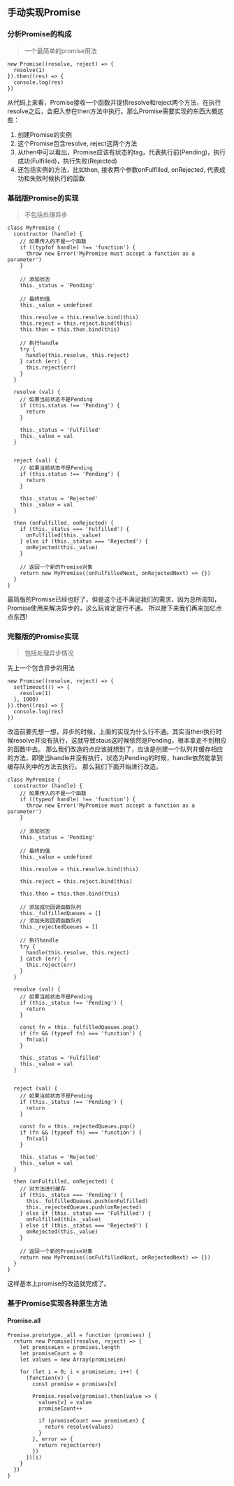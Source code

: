 ## 手动实现Promise

### 分析Promise的构成
> 一个最简单的promise用法

```
new Promise((resolve, reject) => {
  resolve(1)
}).then((res) => {
  console.log(res)
})
```

从代码上来看，Promise接收一个函数并提供resolve和reject两个方法，在执行resolve之后，会把入参在then方法中执行。那么Promise需要实现的东西大概这些：
1. 创建Promise的实例
2. 这个Promise包含resolve, reject这两个方法
3. 从then中可以看出，Promise应该有状态的tag，代表执行前(Pending)，执行成功(Fulfilled)，执行失败(Rejected)
4. 还包括实例的方法，比如then, 接收两个参数onFulfilled, onRejected, 代表成功和失败时候执行的函数

### 基础版Promise的实现
> 不包括处理异步

```
class MyPromise {
  constructor (handle) {
    // 如果传入的不是一个函数
    if ((typfof handle) !== 'function') {
      throw new Error('MyPromise must accept a function as a parameter')
    }

    // 添加状态
    this._status = 'Pending'

    // 最终的值
    this._value = undefined

    this.resolve = this.resolve.bind(this)
    this.reject = this.reject.bind(this)
    this.then = this.then.bind(this)

    // 执行handle
    try {
      handle(this.resolve, this.reject)
    } catch (err) {
      this.reject(err)
    }
  }

  resolve (val) {
    // 如果当前状态不是Pending
    if (this.status !== 'Pending') {
      return
    }

    this._status = 'Fulfilled'
    this._value = val
  }
  

  reject (val) {
    // 如果当前状态不是Pending
    if (this.status !== 'Pending') {
      return
    }

    this._status = 'Rejected'
    this._value = val
  }

  then (onFulfilled, onRejected) {
    if (this._status === 'Fulfilled') {
      onFulfilled(this._value)
    } else if (this._status === 'Rejected') {
      onRejected(this._value)
    }

    // 返回一个新的Promise对象
    return new MyPromise((onFulfilledNext, onRejectedNext) => {})
  }
}
```

最简版的Promise已经也好了，但是这个还不满足我们的需求，因为总所周知，Promise使用来解决异步的，这么玩肯定是行不通。
所以接下来我们再来加亿点点东西!

### 完整版的Promise实现
> 包括处理异步情况

先上一个包含异步的用法
```
new Promise((resolve, reject) => {
  setTimeout(() => {
    resolve(1)
  }, 1000)
}).then((res) => {
  console.log(res)
})
```

改造前要先想一想，异步的时候，上面的实现为什么行不通。其实当then执行时候resolve并没有执行，这就导致staus这时候依然是Pending，根本拿走不到相应的函数中去。
那么我们改造的点应该就想到了，应该是创建一个队列并缓存相应的方法，即使当handle并没有执行，状态为Pending的时候，handle依然能拿到缓存队列中的方法去执行。
那么我们下面开始进行改造。

```
class MyPromise {
  constructor (handle) {
    // 如果传入的不是一个函数
    if ((typeof handle) !== 'function') {
      throw new Error('MyPromise must accept a function as a parameter')
    }

    // 添加状态
    this._status = 'Pending'

    // 最终的值
    this._value = undefined

    this.resolve = this.resolve.bind(this)

    this.reject = this.reject.bind(this)

    this.then = this.then.bind(this)

    // 添加成功回调函数队列
    this._fulfilledQueues = []
    // 添加失败回调函数队列
    this._rejectedQueues = []

    // 执行handle
    try {
      handle(this.resolve, this.reject)
    } catch (err) {
      this.reject(err)
    }
  }

  resolve (val) {
    // 如果当前状态不是Pending
    if (this._status !== 'Pending') {
      return
    }

    const fn = this._fulfilledQueues.pop()
    if (fn && (typeof fn) === 'function') {
      fn(val)
    }

    this._status = 'Fulfilled'
    this._value = val
  }
  

  reject (val) {
    // 如果当前状态不是Pending
    if (this._status !== 'Pending') {
      return
    }

    const fn = this._rejectedQueues.pop()
    if (fn && (typeof fn) === 'function') {
      fn(val)
    }

    this._status = 'Rejected'
    this._value = val
  }

  then (onFulfilled, onRejected) {
    // 对方法进行缓存
    if (this._status === 'Pending') {
      this._fulfilledQueues.push(onFulfilled)
      this._rejectedQueues.push(onRejected)
    } else if (this._status === 'Fulfilled') {
      onFulfilled(this._value)
    } else if (this._status === 'Rejected') {
      onRejected(this._value)
    }

    // 返回一个新的Promise对象
    return new MyPromise((onFulfilledNext, onRejectedNext) => {})
  }
}
```

这样基本上promise的改造就完成了。

### 基于Promise实现各种原生方法

#### Promise.all
```
Promise.prototype._all = function (promises) {
  return new Promise((resolve, reject) => {
    let promiseLen = promises.length
    let promiseCount = 0
    let values = new Array(promiseLen)

    for (let i = 0; i < promiseLen; i++) {
      (function(v) {
        const promise = promises[v]

        Promise.resolve(promise).then(value => {
          values[v] = value
          promiseCount++

          if (promiseCount === promiseLen) {
            return resolve(values)
          }
        }, error => {
          return reject(error)
        })
      })(i)
    }
  })
}
```